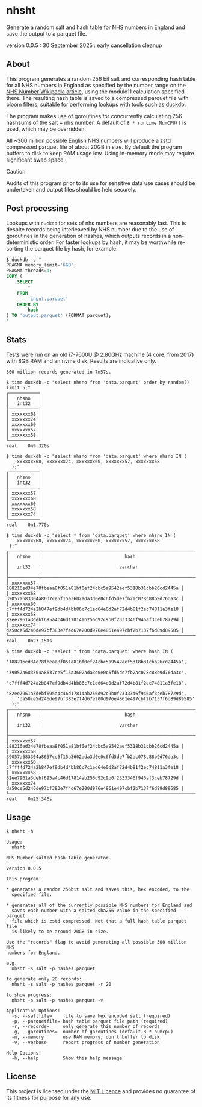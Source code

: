 # nhsht

Generate a random salt and hash table for NHS numbers in England and
save the output to a parquet file.

version 0.0.5 : 30 September 2025 : early cancellation cleanup

## About

This program generates a random 256 bit salt and corresponding hash
table for all NHS numbers in England as specified by the number range on
the [NHS Number Wikipedia article](https://en.wikipedia.org/wiki/NHS_number),
using the modulo11 calculation specified there. The resulting hash table
is saved to a compressed parquet file with bloom filters, suitable for
performing lookups with tools such as [duckdb](https://duckdb.org/).

The program makes use of goroutines for concurrently calculating 256
hashsums of the salt + nhs number. A default of `8 * runtime.NumCPU()`
is used, which may be overridden.

All ~300 million possible English NHS numbers will produce a zstd
compressed parquet file of about 20GB in size. By default the program
buffers to disk to keep RAM usage low. Using in-memory mode may require
significant swap space.

> [!CAUTION]
> Audits of this program prior to its use for sensitive data use cases
> should be undertaken and output files should be held securely.

## Post processing

Lookups with `duckdb` for sets of nhs numbers are reasonably fast. This
is despite records being interleaved by NHS number due to the use of
goroutines in the generation of hashes, which outputs records in a
non-deterministic order. For faster lookups by hash, it may be
worthwhile re-sorting the parquet file by hash, for example:

```sql
$ duckdb -c "
PRAGMA memory_limit='6GB'; 
PRAGMA threads=4;
COPY (
    SELECT
        *
    FROM
        'input.parquet'
    ORDER BY
        hash
) TO 'output.parquet' (FORMAT parquet);
"
```

## Stats

Tests were run on an old i7-7600U @ 2.80GHz machine (4 core, from 2017)
with 8GB RAM and an nvme disk. Results are indicative only.

```
300 million records generated in 7m57s.

$ time duckdb -c "select nhsno from 'data.parquet' order by random() limit 5;"
┌───────────┐
│   nhsno   │
│   int32   │
├───────────┤
│ xxxxxxx68 │
│ xxxxxxx74 │
│ xxxxxxx60 │
│ xxxxxxx57 │
│ xxxxxxx58 │
└───────────┘
real	0m9.320s

$ time duckdb -c "select nhsno from 'data.parquet' where nhsno IN (
    xxxxxxx68, xxxxxxx74, xxxxxxx60, xxxxxxx57, xxxxxxx58
  );"
┌───────────┐
│   nhsno   │
│   int32   │
├───────────┤
│ xxxxxxx57 │
│ xxxxxxx68 │
│ xxxxxxx60 │
│ xxxxxxx58 │
│ xxxxxxx74 │
└───────────┘
real	0m1.770s

$ time duckdb -c "select * from 'data.parquet' where nhsno IN (
    xxxxxxx68, xxxxxxx74, xxxxxxx60, xxxxxxx57, xxxxxxx58
 );"
┌───────────┬──────────────────────────────────────────────────────────────────┐
│   nhsno   │                               hash                               │
│   int32   │                             varchar                              │
├───────────┼──────────────────────────────────────────────────────────────────┤
│ xxxxxxx57 │ 188216ed34e78fbeaa8f051a81bf0ef24cbc5a9542aef5318b31cbb26cd2445a │
│ xxxxxxx68 │ 39057a683304a8637ce5f15a3602ada3d0e0c6fd5de7fb2ac078c88b9d76da3c │
│ xxxxxxx60 │ c7fff4d724a2b847ef9db4d4bb86c7c1ed64e0d2af72d4b81f2ec74811a3fe18 │
│ xxxxxxx58 │ 82ee7961a3debf695a4c46d17814ab256d92c9b0f2333346f946af3ceb78729d │
│ xxxxxxx74 │ da50ce5d246de97bf383e7f4d67e200d976e4861e497cbf2b7137f6d89d89585 │
└───────────┴──────────────────────────────────────────────────────────────────┘
real	0m23.151s

$ time duckdb -c "select * from 'data.parquet' where hash IN (
    '188216ed34e78fbeaa8f051a81bf0ef24cbc5a9542aef5318b31cbb26cd2445a',
    '39057a683304a8637ce5f15a3602ada3d0e0c6fd5de7fb2ac078c88b9d76da3c',
    'c7fff4d724a2b847ef9db4d4bb86c7c1ed64e0d2af72d4b81f2ec74811a3fe18',
    '82ee7961a3debf695a4c46d17814ab256d92c9b0f2333346f946af3ceb78729d',
    'da50ce5d246de97bf383e7f4d67e200d976e4861e497cbf2b7137f6d89d89585'
  );"
┌───────────┬──────────────────────────────────────────────────────────────────┐
│   nhsno   │                               hash                               │
│   int32   │                             varchar                              │
├───────────┼──────────────────────────────────────────────────────────────────┤
│ xxxxxxx57 │ 188216ed34e78fbeaa8f051a81bf0ef24cbc5a9542aef5318b31cbb26cd2445a │
│ xxxxxxx68 │ 39057a683304a8637ce5f15a3602ada3d0e0c6fd5de7fb2ac078c88b9d76da3c │
│ xxxxxxx60 │ c7fff4d724a2b847ef9db4d4bb86c7c1ed64e0d2af72d4b81f2ec74811a3fe18 │
│ xxxxxxx58 │ 82ee7961a3debf695a4c46d17814ab256d92c9b0f2333346f946af3ceb78729d │
│ xxxxxxx74 │ da50ce5d246de97bf383e7f4d67e200d976e4861e497cbf2b7137f6d89d89585 │
└───────────┴──────────────────────────────────────────────────────────────────┘
real	0m25.346s

```

## Usage

```
$ nhsht -h

Usage:
  nhsht 

NHS Number salted hash table generator.

version 0.0.5

This program: 

* generates a random 256bit salt and saves this, hex encoded, to the
  specified file.

* generates all of the currently possible NHS numbers for England and
  saves each number with a salted sha256 value in the specified parquet
  file which is zstd compressed. Not that a full hash table parquet file
  is likely to be around 20GB in size.

Use the "records" flag to avoid generating all possible 300 million NHS
numbers for England.

e.g.
  nhsht -s salt -p hashes.parquet

to generate only 20 records:
  nhsht -s salt -p hashes.parquet -r 20

to show progress:
  nhsht -s salt -p hashes.parquet -v

Application Options:
  -s, --saltfile=    file to save hex encoded salt (required)
  -p, --parquetfile= hash table parquet file path (required)
  -r, --records=     only generate this number of records
  -g, --goroutines=  number of goroutines (default 8 * numcpu)
  -m, --memory       use RAM memory, don't buffer to disk
  -v, --verbose      report progress of number generation

Help Options:
  -h, --help         Show this help message

```

## License

This project is licensed under the [MIT Licence](LICENCE) and provides
no guarantee of its fitness for purpose for any use.
